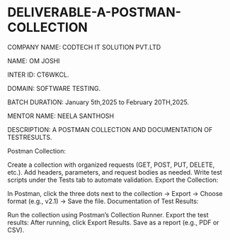 # DELIVERABLE-A-POSTMAN-COLLECTION
COMPANY NAME: CODTECH IT SOLUTION PVT.LTD

NAME: OM JOSHI

INTER ID: CT6WKCL.

DOMAIN: SOFTWARE TESTING.

BATCH DURATION: January 5th,2025 to February 20TH,2025.

MENTOR NAME: NEELA SANTHOSH

DESCRIPTION: A POSTMAN COLLECTION AND DOCUMENTATION OF TESTRESULTS.

Postman Collection:

Create a collection with organized requests (GET, POST, PUT, DELETE, etc.).
Add headers, parameters, and request bodies as needed.
Write test scripts under the Tests tab to automate validation.
Export the Collection:

In Postman, click the three dots next to the collection → Export → Choose format (e.g., v2.1) → Save the file.
Documentation of Test Results:

Run the collection using Postman’s Collection Runner.
Export the test results:
After running, click Export Results.
Save as a report (e.g., PDF or CSV).
